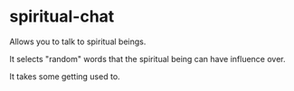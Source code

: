 # spiritual-chat
Allows you to talk to spiritual beings.

It selects "random" words that the spiritual being can have influence over.

It takes some getting used to.
